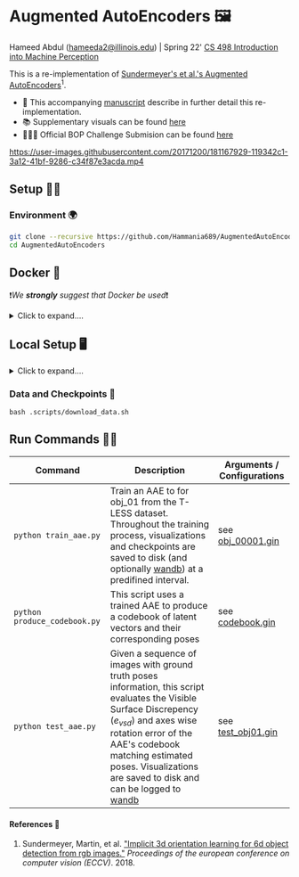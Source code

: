 # Augmented AutoEncoders 🖼️

Hameed Abdul (hameeda2@illinois.edu) | Spring 22' [CS 498 Introduction into Machine Perception][cs498]

This is a re-implementation of [Sundermeyer's et al.'s Augmented AutoEncoders][aae_paper]$^1$. 


- :scroll: This accompanying [manuscript][overleaf] describe in further detail this re-implementation.
- 📚 Supplementary visuals can be found [here][supp] 
- 🏋🏿‍♂️ Official BOP Challenge Submision can be found [here][bop]



https://user-images.githubusercontent.com/20171200/181167929-119342c1-3a12-41bf-9286-c34f87e3acda.mp4


## Setup 👷🏿

### Environment :earth_africa:
```bash
git clone --recursive https://github.com/Hammania689/AugmentedAutoEncoders.git
cd AugmentedAutoEncoders
```


## Docker 🐳
❗*We **strongly** suggest that Docker be used*❗
<details>
	<summary>Click to expand....</summary>


	### Prequisites
	- [Docker][docker]
	- [Nvidia-docker2][nv2]
	- [nvidia-container-runtime][ncr]

	[docker]: https://docs.docker.com/install/
	[nv2]: https://github.com/nvidia/nvidia-docker/wiki/
	[hardware]: http://wiki.ros.org/docker/Tutorials/Hardware%20Acceleration
	[ncr]: https://github.com/nvidia/nvidia-container-runtime#ubuntu-distributions

	### Running Commands

	```bash
	cd {path_to_this_repo}/pose_estimation/poserbpf
	# Build image 
	bash Docker/build_image

	# Build and start container
	bash Docker/build_container
	```

	The previous command will start an interactive shell session with the `stable_pose_aae` docker container that was just built.


	#### Post Container Setup
	```bash
	cd src/ycb_render
	pip install -r requirement.txt
	pip install -e .

	# ROI Align Setup
	cd ../../src/RoIAlign
	pip install -e .
	```


	To start and connect to the built container 
	# Access the running container in another terminal
	bash Docker/start_container
	```

	*This will start another interactive shell session with the running `stable_pose_aae` container that was built. Running this is equivalent to opening a new terminal window. **So prior to running the roslaunch or rosrun commands outline below you will need to run `docker exec -it stable_pose_aae bash`***

	#### Helpful Resources for Extending and Debugging Docker with ROS, NVIDIA, and GUI passthrough
	- [Official MoveIt! 1 Docker Install Documentation][moveit]
	- [ROS' Docker Hardware Accleration][ros_docker_doc]
	- [How to Use Basler USB Cameras in Docker Container][basler_dock]

	[moveit]:https://moveit.ros.org/install/docker/
	[basler_dock]:https://www.baslerweb.com/en/sales-support/knowledge-base/frequently-asked-questions/how-to-use-basler-usb-cameras-in-docker-container/588488/
	[ros_docker_doc]:http://wiki.ros.org/docker/Tutorials/Hardware%20Acceleration

</details>


## Local Setup 🖥

<details>
	<summary> Click to expand....</summary>
	```bash
	conda env create -f env.yml
	conda activate aae
	pip install -e .
	```

	# YCB Renderer Setup
	cd src/ycb_render
	sudo apt-get install libassimp-dev
	pip install -r requirement.txt
	# additionally, you need to install nvidia OpenGL drivers and make them visible
	export LD_LIBRARY_PATH=/usr/lib/nvidia-<vvv>:$LD_LIBRARY_PATH
	pip install -e .

	# ROI Align Setup
	cd ../../src/RoIAlign
	pip install -e .
	```
</details>


### Data and Checkpoints :floppy_disk:

`bash .scripts/download_data.sh`

## Run Commands 🏇🏿
|Command| Description| Arguments / Configurations|
|--|--|--|
|`python train_aae.py`| Train an AAE to for obj_01 from the T-LESS dataset. Throughout the training process, visualizations and checkpoints are saved to disk (and optionally [wandb][wandb]) at a predifined interval. | see [obj_00001.gin][train_cfg] |
|`python produce_codebook.py`| This script uses a trained AAE to produce a codebook of latent vectors and their corresponding poses | see [codebook.gin][cb_cfg] |
|`python test_aae.py`| Given a sequence of images with ground truth poses information, this script evaluates the Visible Surface Discrepency ($e_{vsd}$) and axes wise rotation error of the AAE's codebook matching estimated poses. Visualizations are saved to disk and can be logged to [wandb][wandb] | see [test_obj01.gin][test_cfg] |


####  References :book:
1. Sundermeyer, Martin, et al. ["Implicit 3d orientation learning for 6d object detection from rgb images."][aae_paper] _Proceedings of the european conference on computer vision (ECCV)_. 2018.


[overleaf]: https://www.overleaf.com/read/xrjynfnswxqn
[aae_paper]:https://arxiv.org/abs/1902.01275
[vid]: https://drive.google.com/file/d/1I_XpvzuptCkVtKkc63rGoDXEgP39ZJn-/view?usp=sharing
[supp]: https://bit.ly/3zel9gK
[cs498]: https://shenlong.web.illinois.edu/teaching/cs498spring22/
[wandb]: https://wandb.ai

[cb_cfg]: https://github.com/Hammania689/AugmentedAutoEncoders/blob/main/config/codebook.gin
[train_cfg]: https://github.com/Hammania689/AugmentedAutoEncoders/blob/main/config/train/linemod/obj_0001.gin
[test_cfg]: https://github.com/Hammania689/AugmentedAutoEncoders/blob/main/config/test_obj01.gin
[bop]: https://bop.felk.cvut.cz/sub_info/2427/
